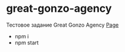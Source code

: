 # great-gonzo-agency

Тестовое задание Great Gonzo Agency 
[Page](https://stepan881.github.io/great-gonzo-agency/app/index.html)

* npm i
* npm start